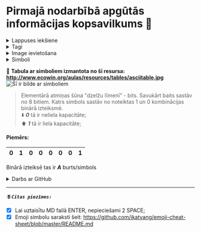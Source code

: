# Pirmajā nodarbībā apgūtās informācijas kopsavilkums :pushpin:
<details><summary>Lappuses iekšiene</summary>
<p>
:warning: Skatīt lapas avotu ātrie taustiņi ***CTRL+U*** :man_student:  
</p>
</details>  

<details><summary>Tagi</summary>
  <p>
  :warning:  Atvērt tagu ar < >
  </p>
  <p>
  :warning:  Aizvērt tagu ar < / >
  </p>
  </details>

<details><summary>Image ievietošana</summary>
  <p>
:warning: You can display an image by adding ! and wrapping the alt text in [ ]. Then wrap the link for the image in parentheses ()  
  </p>
  </details>
  
<details><summary>Simboli</summary>
  <p>
   :eyeglasses:Acīmredzamie
    </p>
  <p>
   :dark_sunglasses:Neredzamie (tādi kā ***enter*** u.tml.)
  </p>
  </details>
  
:floppy_disk: **Tabula ar simboliem izmantota no šī resursa: http://www.ecowin.org/aulas/resources/tables/asciitable.jpg**  
![Šī ir bilde ar simboliem](http://www.ecowin.org/aulas/resources/tables/asciitable.jpg)  
>Elementārā atmiņas šūna "dzelžu līmenī" - bits. Savukārt baits sastāv no 8 bitiem. Katrs simbols sastāv no noteiktas 1 un 0 kombinācijas binārā izteiksmē.  
 :arrow_down: ***0*** tā ir neliela kapacitāte;  
 :arrow_up: ***1*** tā ir liela kapacitāte;
 
 #### Piemērs:  
 |0|1|0|0|0|0|0|1|  
 |-|-|-|-|-|-|-|-|  
 
 Binārā izteiksē tas ir ***A*** burts/simbols
 
 
 
 
<details><summary>Darbs ar GitHub</summary>
 <p>
   :warning:Reģistrācija GitHub;
  </p>
  <p>
   :warning:Repozitoriju izveide;
  </p>
  <p>
 :warning:GitHub automātiskā formatēšana darbojas tikai uz md failiem;
  </p>
  </details>
  
----------------------------------------------------------------------------------  

:fly:***`Citas piezīmes:`***   
- [x] Lai uztaisītu MD failā ENTER, nepieciešami 2 SPACE;  
- [x] Emoji simbolu saraksti šeit: https://github.com/ikatyang/emoji-cheat-sheet/blob/master/README.md  

